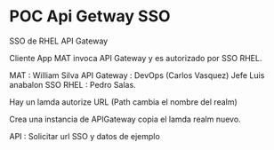 # POC Api Getway SSO

SSO de RHEL
API Gateway

Cliente App MAT invoca API Gateway y es autorizado por SSO RHEL.

MAT : William Silva
API Gateway : DevOps (Carlos Vasquez) Jefe Luis anabalon
SSO RHEL : Pedro Salas.

Hay un lamda autorize
URL (Path cambia el nombre del realm)

Crea una instancia de APIGateway copia el lamda realm nuevo.


API : Solicitar url SSO y datos de ejemplo

